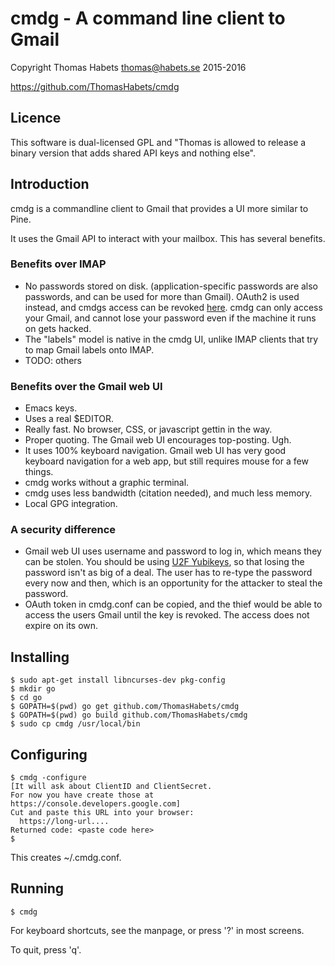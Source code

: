 # cmdg - A command line client to Gmail

Copyright Thomas Habets <thomas@habets.se> 2015-2016

https://github.com/ThomasHabets/cmdg

## Licence

This software is dual-licensed GPL and "Thomas is allowed to release a
binary version that adds shared API keys and nothing else".

## Introduction

cmdg is a commandline client to Gmail that provides a UI more similar
to Pine.

It uses the Gmail API to interact with your mailbox. This has several
benefits.

### Benefits over IMAP
* No passwords stored on disk. (application-specific passwords are
  also passwords, and can be used for more than Gmail). OAuth2 is used
  instead, and cmdgs access can be revoked
  [here](https://security.google.com/settings/security/permissions).
  cmdg can only access your Gmail, and cannot lose your password even
  if the machine it runs on gets hacked.
* The "labels" model is native in the cmdg UI, unlike IMAP clients
  that try to map Gmail labels onto IMAP.
* TODO: others

### Benefits over the Gmail web UI
* Emacs keys.
* Uses a real $EDITOR.
* Really fast. No browser, CSS, or javascript gettin in the way.
* Proper quoting. The Gmail web UI encourages top-posting. Ugh.
* It uses 100% keyboard navigation. Gmail web UI has very good
  keyboard navigation for a web app, but still requires mouse for
  a few things.
* cmdg works without a graphic terminal.
* cmdg uses less bandwidth (citation needed), and much less memory.
* Local GPG integration.

### A security difference
* Gmail web UI uses username and password to log in, which means they
  can be stolen. You should be using [U2F
  Yubikeys](https://www.yubico.com/products/yubikey-hardware/fido-u2f-security-key/),
  so that losing the password isn't as big of a deal. The user has to
  re-type the password every now and then, which is an opportunity for
  the attacker to steal the password.
* OAuth token in cmdg.conf can be copied, and the thief would be
  able to access the users Gmail until the key is revoked. The
  access does not expire on its own.

## Installing
```
$ sudo apt-get install libncurses-dev pkg-config
$ mkdir go
$ cd go
$ GOPATH=$(pwd) go get github.com/ThomasHabets/cmdg
$ GOPATH=$(pwd) go build github.com/ThomasHabets/cmdg
$ sudo cp cmdg /usr/local/bin
```

## Configuring
```
$ cmdg -configure
[It will ask about ClientID and ClientSecret.
For now you have create those at https://console.developers.google.com]
Cut and paste this URL into your browser:
  https://long-url....
Returned code: <paste code here>
$
```
This creates ~/.cmdg.conf.

## Running
```
$ cmdg
```
For keyboard shortcuts, see the manpage, or press '?' in most screens.

To quit, press 'q'.
